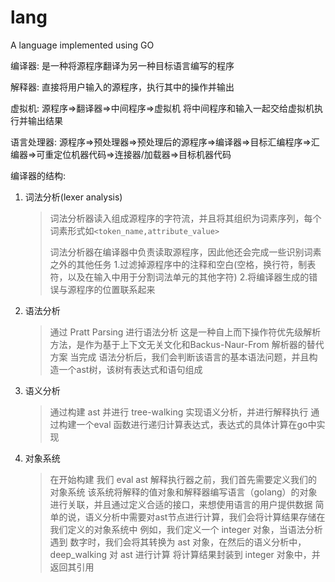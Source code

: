 # lang
A language implemented using GO


编译器:
是一种将源程序翻译为另一种目标语言编写的程序

解释器:
直接将用户输入的源程序，执行其中的操作并输出

虚拟机:
源程序=>翻译器=>中间程序=>虚拟机
将中间程序和输入一起交给虚拟机执行并输出结果

语言处理器:
源程序=>预处理器=>预处理后的源程序=>编译器=>目标汇编程序=>汇编器=>可重定位机器代码=>连接器/加载器=>目标机器代码


编译器的结构:
1. 词法分析(lexer analysis)
   > 词法分析器读入组成源程序的字符流，并且将其组织为词素序列，每个词素形式如`<token_name,attribute_value>`
   >
   > 词法分析器在编译器中负责读取源程序，因此他还会完成一些识别词素之外的其他任务
   > 1.过滤掉源程序中的注释和空白(空格，换行符，制表符，以及在输入中用于分割词法单元的其他字符)
   > 2.将编译器生成的错误与源程序的位置联系起来
2. 语法分析
   > 通过 Pratt Parsing 进行语法分析
   这是一种自上而下操作符优先级解析方法，是作为基于上下文无关文化和Backus-Naur-From 解析器的替代方案
   > 当完成 语法分析后，我们会判断该语言的基本语法问题，并且构造一个ast树，该树有表达式和语句组成 
3. 语义分析
   > 通过构建 ast 并进行 tree-walking 实现语义分析，并进行解释执行
   > 通过构建一个eval 函数进行递归计算表达式，表达式的具体计算在go中实现
4. 对象系统
   > 在开始构建 我们 eval ast 解释执行器之前，我们首先需要定义我们的对象系统
   > 该系统将解释的值对象和解释器编写语言（golang）的对象进行关联，并且通过定义合适的接口，来想使用语言的用户提供数据
   > 简单的说，语义分析中需要对ast节点进行计算，我们会将计算结果存储在我们定义的对象系统中
   > 例如，我们定义一个 integer 对象，当语法分析遇到 数字时，我们会将其转换为 ast 对象，在然后的语义分析中，deep_walking 对 ast 进行计算
   > 将计算结果封装到 integer 对象中，并返回其引用

